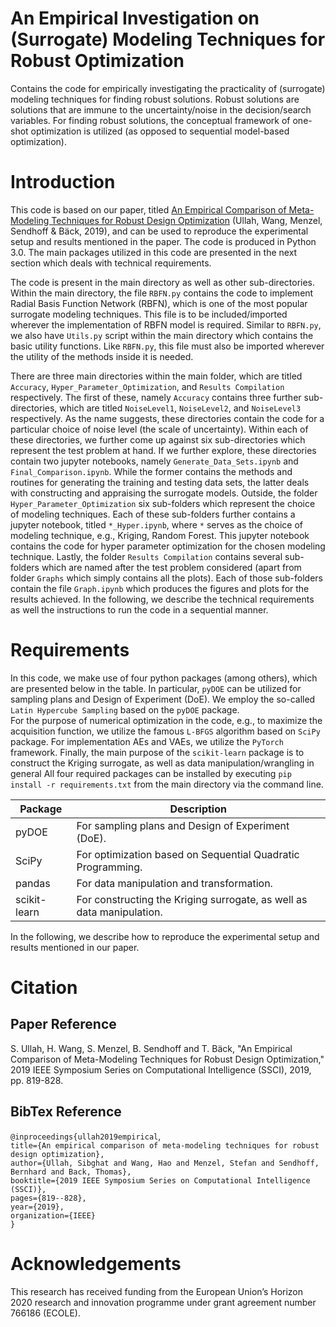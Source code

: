 # An Empirical Investigation on (Surrogate) Modeling Techniques for Robust Optimization 
Contains the code for empirically investigating the practicality of (surrogate) modeling techniques for finding robust solutions.
Robust solutions are solutions that are immune to the uncertainty/noise in the decision/search variables.
For finding robust solutions, the conceptual framework of one-shot optimization is utilized (as opposed to sequential model-based optimization).

# Introduction
This code is based on our paper, titled [An Empirical Comparison of Meta-Modeling Techniques for Robust Design Optimization](https://ieeexplore.ieee.org/abstract/document/9002805) (Ullah, Wang, Menzel, Sendhoff & Bäck, 2019), and can be used to reproduce
the experimental setup and results mentioned in the paper. The code is produced in Python 3.0. The main packages utilized in this code are presented in the next section which deals with technical requirements. 

The code is present in the main directory as well as other sub-directories. Within the main directory, the file `RBFN.py` contains the code to implement
Radial Basis Function Network (RBFN), which is one of the most popular surrogate modeling techniques. This file is to be included/imported wherever the implementation of
RBFN model is required. Similar to `RBFN.py`, we also have `Utils.py` script within the main directory which contains the basic utility functions.
Like `RBFN.py`, this file must also be imported wherever the utility of the methods inside it is needed.

There are three main directories within the main folder, which are titled `Accuracy`, `Hyper_Parameter_Optimization`, and `Results Compilation` respectively.
The first of these, namely `Accuracy` contains three further sub-directories, which are titled `NoiseLevel1`, `NoiseLevel2`, and `NoiseLevel3` respectively.
As the name suggests, these directories contain the code for a particular choice of noise level (the scale of uncertainty).
Within each of these directories, we further come up against six sub-directories which represent the test problem at hand.
If we further explore, these directories contain two jupyter notebooks, namely `Generate_Data_Sets.ipynb` and `Final_Comparison.ipynb`.
While the former contains the methods and routines for generating the training and testing data sets, the latter deals with constructing and 
appraising the surrogate models. Outside, the folder `Hyper_Parameter_Optimization` six sub-folders which represent the choice of modeling techniques.
Each of these sub-folders further contains a jupyter notebook, titled `*_Hyper.ipynb`, where `*` serves as the choice of modeling technique, e.g., Kriging, Random Forest.
This jupyter notebook contains the code for hyper parameter optimization for the chosen modeling technique.
Lastly, the folder `Results Compilation` contains several sub-folders which are named after the test problem considered (apart from folder `Graphs` which simply contains
all the plots). Each of those sub-folders contain the file `Graph.ipynb` which produces the figures and plots for the results achieved.
In the following, we describe the technical requirements as well the instructions to run the code in a sequential manner.

# Requirements

In this code, we make use of four python packages (among others), which are presented below in the table.
In particular, `pyDOE` can be utilized for sampling plans and Design of Experiment (DoE).
We employ the so-called `Latin Hypercube Sampling` based on the `pyDOE` package.  
For the purpose of numerical optimization in the code, e.g., to maximize the acquisition function, we utilize the famous `L-BFGS` algorithm based on `SciPy` package.
For implementation AEs and VAEs, we utilize the `PyTorch` framework.
Finally, the main purpose of the `scikit-learn` package is to construct the Kriging surrogate, as well as data manipulation/wrangling in general 
All four required packages can be installed by executing `pip install -r requirements.txt` from the main directory via the command line.

| Package | Description |
| --- | --- |
| pyDOE | For sampling plans and Design of Experiment (DoE).  |
| SciPy | For optimization based on Sequential Quadratic Programming. |
| pandas | For data manipulation and transformation. |
| scikit-learn | For constructing the Kriging surrogate, as well as data manipulation. |

In the following, we describe how to reproduce the experimental setup and results mentioned in our paper.

# Citation
## Paper Reference
S. Ullah, H. Wang, S. Menzel, B. Sendhoff and T. Bäck, "An Empirical Comparison of Meta-Modeling Techniques for Robust Design Optimization," 2019 IEEE Symposium Series on Computational Intelligence (SSCI), 2019, pp. 819-828.
## BibTex Reference
`@inproceedings{ullah2019empirical`,\
  `title={An empirical comparison of meta-modeling techniques for robust design optimization},`\
  `author={Ullah, Sibghat and Wang, Hao and Menzel, Stefan and Sendhoff, Bernhard and Back, Thomas},`\
  `booktitle={2019 IEEE Symposium Series on Computational Intelligence (SSCI)},`\
  `pages={819--828},`\
  `year={2019},`\
  `organization={IEEE}`\
`}`

# Acknowledgements
This research has received funding from the European Union’s Horizon 2020 research and innovation programme under grant agreement number 766186 (ECOLE).
